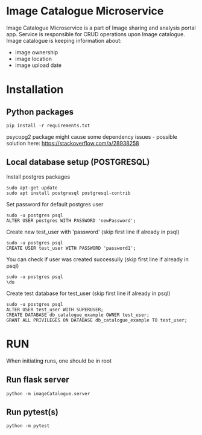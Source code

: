 # Image Catalogue Microservice

Image Catalogue Microservice is a part of Image sharing and analysis portal app.
Service is responsible for CRUD operations upon Image catalogue.
Image catalogue is keeping information about:

* image ownership
* image location
* image upload date

# Installation

## Python packages

```
pip install -r requirements.txt
```

psycopg2 package might cause some dependency issues - possible solution here:
https://stackoverflow.com/a/28938258

## Local database setup (POSTGRESQL)

Install postgres packages
```
sudo apt-get update
sudo apt install postgresql postgresql-contrib
```

Set password for default postgres user
```
sudo -u postgres psql
ALTER USER postgres WITH PASSWORD 'newPassword';
```

Create new test_user with 'password' (skip first line if already in psql)
```
sudo -u postgres psql
CREATE USER test_user WITH PASSWORD 'password1';
```


You can check if user was created successully (skip first line if already in psql)
```
sudo -u postgres psql
\du
```

Create test database for test_user (skip first line if already in psql)
```
sudo -u postgres psql
ALTER USER test_user WITH SUPERUSER;
CREATE DATABASE db_catalogue_example OWNER test_user;
GRANT ALL PRIVILEGES ON DATABASE db_catalogue_example TO test_user;
```

# RUN
When initiating runs, one should be in root
## Run flask server
```
python -m imageCatalogue.server
```
## Run pytest(s)
```
python -m pytest
```
